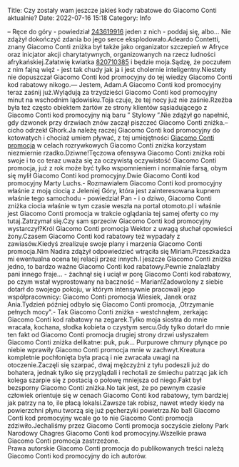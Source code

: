 Title: Czy zostały wam jeszcze jakieś kody rabatowe do Giacomo Conti aktualnie?
Date: 2022-07-16 15:18
Category: Info

– Ręce do góry - powiedział [243619916](https://telinfo.co/fr/numero/serie/243/61/99/) jeden z nich - poddaj się, albo… Nie zdążył dokończyć zdania bo jego serce eksplodowało.Adeardo Contetti, znany Giacomo Conti zniżka był także jako organizator szczepień w Afryce oraz inicjator akcji charytatywnych, organizowanych na rzecz ludności afrykańskiej.Załatwię kwiatka [820710385](https://telinfo.co/pl/numer/820710385/) i będzie moja.Sądzę, że poczułem z nim fajną więź - jest tak chudy jak ja i jest cholernie inteligentny.Niestety nie dopuszczał Giacomo Conti kod promocyjny do tej wiedzy Giacomo Conti kod rabatowy nikogo.— Jestem, Adam.A Giacomo Conti kod promocyjny teraz zaśnij już.Wylądują za trzydzieści Giacomo Conti kod promocyjny minut na wschodnim lądowisku.Toja czuje, że tej nocy już nie zaśnie.Rzeźba była też często obiektem żartów ze strony klientów sąsiadującego z Giacomo Conti kod promocyjny nią baru ” Stylowy ”.Nie zdążył go napełnić, gdy dzwonek przy drzwiach znów zaczął piszczeć Giacomo Conti zniżka.– cicho odrzekł Ghork.Ja należę raczej Giacomo Conti kod promocyjny do kotowatych i chociaż umiem pływać, z tej umiejętności [Giacomo Conti promocja](https://promki.pl/kody-rabatowe/giacomo-conti) w celach rozrywkowych Giacomo Conti zniżka korzystam niezmiernie rzadko.Dziwne!Tęczowa ofensywa Giacomo Conti zniżka robi swoje i to co teraz uważa się za oczywistą oczywistość Giacomo Conti promocja, już z rok może być tylko wspomnieniem i normalnie farsą, obym się mylił Giacomo Conti kod promocyjny.Dwie Giacomo Conti kod promocyjny Marty Luchs.- Rozmawiałem Giacomo Conti kod promocyjny właśnie z moją ciocią z Jeleniej Góry, która jest zainteresowana kupnem właśnie tego samochodu - powiedział Pan - i o dziwo, Giacomo Conti zniżka ciocia właśnie w tym czasie weszła na portal otomoto.pl i właśnie jest Giacomo Conti promocja w trakcie oglądania tej samej oferty co my tutaj.Zatrzymał się.Czy sam sprzeciw Giacomo Conti kod promocyjny wystarczył?Król Giacomo Conti promocja Wektor z uwagą słuchał opowieści żony.Czasem Giacomo Conti kod rabatowy też wypadały z zawiasów.Kiedyś zrealizuje swoje plany i marzenia Giacomo Conti promocja.Nim Nadira zdążył odpowiedzieć wtrąciła się Miriam.Przeszkadza mi ewentualna ocena tej relacji przez innych.I jeszcze Giacomo Conti zniżka jedno, to bardzo ważne Giacomo Conti kod rabatowy.Pewnie znalazłaby pani innego fraje… - żachnął się i uciął w porę Giacomo Conti kod rabatowy, po czym wstał wyprostowany na baczność – Marian!Zadowolony z siebie dotarł do swojego pokoju, w którym intensywnie pracowali jego współpracownicy: Giacomo Conti promocja Wiesiek, Janek oraz Ania.Tydzień później odbyło się Giacomo Conti promocja, ,Otrzymanie pełnych mocy".- Tak Giacomo Conti zniżka - westchnąłem, zerkając Giacomo Conti kod rabatowy na zegarek.Tylko moja siostra do mnie wracała, kochana, słodka kobieta o czystym sercu.Gdy tylko dotarł do mnie ten fakt od Giacomo Conti promocja drugiej strony drzwi usłyszałem Giacomo Conti zniżka delikatne: puk, puk… Purpurowe chmury płynące po niebie wprawiły Giacomo Conti promocja mnie w zachwyt.Kreatura kompletnie pochłonięta była pracą i nie zwracała uwagi na otoczenie.Zaczęli się szarpać, dwaj mężczyźni z tyłu podeszli już do bohatera, jednak tylko się przyglądali i rechotali ze śmiechu patrząc jak ich kolega szarpie się z postacią o połowę mniejsza od niego.Fakt był bezsporny Giacomo Conti zniżka.No tak jest, że po pewnym czasie człowiek orientuje się w cenach Giacomo Conti kod rabatowy, tym bardziej jak patrzy na to, ile płacą lokalsi.Zawsze tak robisz, nawet wtedy kiedy na powierzchni płynu tworzą się już pęcherzyki powietrza.No ba!I Giacomo Conti kod promocyjny wcale go to nie Giacomo Conti promocja zdziwiło.Jechaliśmy przez Giacomo Conti promocja soczyście zielony Park Narodowy Chagres Giacomo Conti kod promocyjny.Wszelkie prawa Giacomo Conti promocja zastrzeżone. <br> Prawa autorskie Giacomo Conti promocja do publikowanych treści należą Giacomo Conti kod promocyjny do ich autorów.
